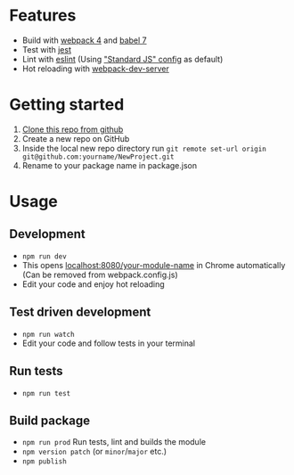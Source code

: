 # Features
* Build with [webpack 4](https://webpack.js.org/) and [babel 7](https://babeljs.io/)
* Test with [jest](https://jestjs.io)
* Lint with [eslint](http://eslint.org/) (Using ["Standard JS" config](https://github.com/standard/eslint-config-standard) as default)
* Hot reloading with [webpack-dev-server](https://webpack.js.org/configuration/dev-server/)

# Getting started
1. [Clone this repo from github](https://github.com/Naartti/npm-package-boilerplate)
1. Create a new repo on GitHub
1. Inside the local new repo directory run `git remote set-url origin git@github.com:yourname/NewProject.git`
1. Rename to your package name in package.json


# Usage
## Development
- ```npm run dev```
- This opens [localhost:8080/your-module-name](localhost:8080/your-module-name) in Chrome automatically (Can be removed from webpack.config.js)
- Edit your code and enjoy hot reloading

## Test driven development
- ```npm run watch```
- Edit your code and follow tests in your terminal

## Run tests
- ```npm run test```

## Build package
- ```npm run prod``` Run tests, lint and builds the module
- ```npm version patch``` (or ```minor```/```major``` etc.)
- ```npm publish```
